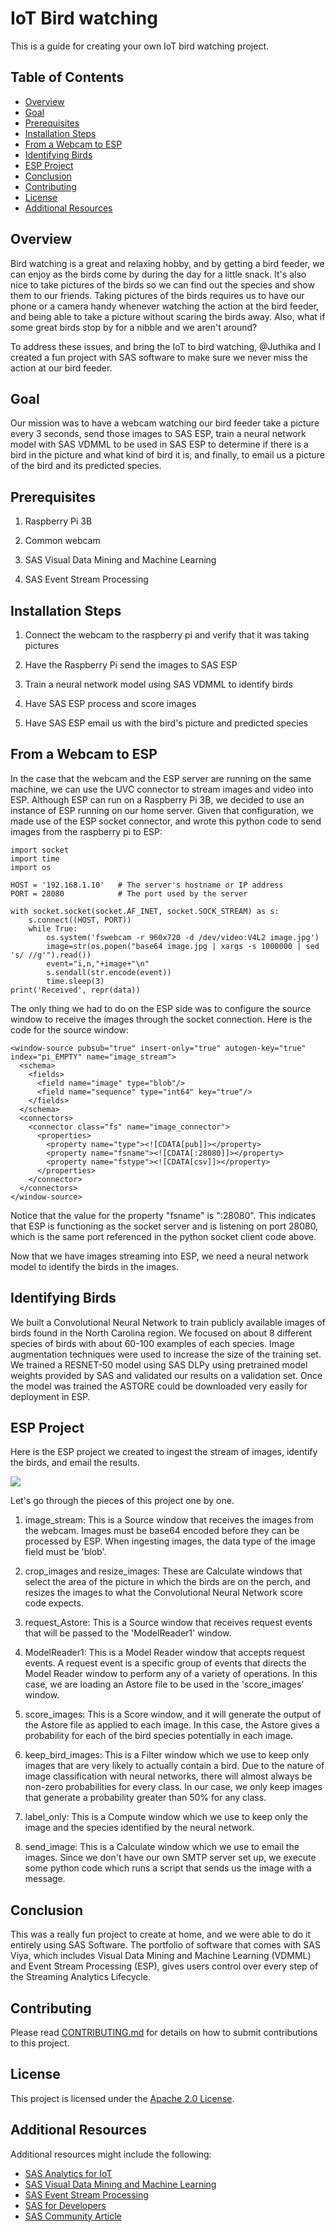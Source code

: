 # IoT Bird watching

This is a guide for creating your own IoT bird watching project.

## Table of Contents

* [Overview](#overview)
* [Goal](#goal)
* [Prerequisites](#prerequisites)
* [Installation Steps](#installation-steps)
* [From a Webcam to ESP](#from-a-webcam-to-esp)
* [Identifying Birds](#identifying-birds)
* [ESP Project](#esp-project)
* [Conclusion](#conclusion)
* [Contributing](#contributing)
* [License](#license)
* [Additional Resources](#additional-resources)

## Overview


Bird watching is a great and relaxing hobby, and by getting a bird feeder, we can enjoy as the birds come by during the day for a little snack. It's also nice to take pictures of the birds so we can find out the species and show them to our friends. Taking pictures of the birds requires us to have our phone or a camera handy whenever watching the action at the bird feeder, and being able to take a picture without scaring the birds away. Also, what if some great birds stop by for a nibble and we aren't around?



To address these issues, and bring the IoT to bird watching, @Juthika and I created a fun project with SAS software to make sure we never miss the action at our bird feeder.



## Goal


Our mission was to have a webcam watching our bird feeder take a picture every 3 seconds, send those images to SAS ESP, train a neural network model with SAS VDMML to be used in SAS ESP to determine if there is a bird in the picture and what kind of bird it is, and finally, to email us a picture of the bird and its predicted species.



## Prerequisites


1. Raspberry Pi 3B

2. Common webcam

3. SAS Visual Data Mining and Machine Learning

4. SAS Event Stream Processing



## Installation Steps


1. Connect the webcam to the raspberry pi and verify that it was taking pictures

2. Have the Raspberry Pi send the images to SAS ESP

3. Train a neural network model using SAS VDMML to identify birds

4. Have SAS ESP process and score images

5. Have SAS ESP email us with the bird's picture and predicted species



## From a Webcam to ESP


In the case that the webcam and the ESP server are running on the same machine, we can use the UVC connector to stream images and video into ESP. Although ESP can run on a Raspberry Pi 3B, we decided to use an instance of ESP running on our home server. Given that configuration, we made use of the ESP socket connector, and wrote this python code to send images from the raspberry pi to ESP:




```
import socket
import time
import os

HOST = '192.168.1.10'   # The server's hostname or IP address
PORT = 28080            # The port used by the server

with socket.socket(socket.AF_INET, socket.SOCK_STREAM) as s:
    s.connect((HOST, PORT))
    while True:
        os.system('fswebcam -r 960x720 -d /dev/video:V4L2 image.jpg')
        image=str(os.popen("base64 image.jpg | xargs -s 1000000 | sed 's/ //g'").read())
        event="i,n,"+image+"\n"
        s.sendall(str.encode(event))
        time.sleep(3)
print('Received', repr(data))
```

The only thing we had to do on the ESP side was to configure the source window to receive the images through the socket connection. Here is the code for the source window:


```
<window-source pubsub="true" insert-only="true" autogen-key="true" index="pi_EMPTY" name="image_stream">
  <schema>
    <fields>
      <field name="image" type="blob"/>
      <field name="sequence" type="int64" key="true"/>
    </fields>
  </schema>
  <connectors>
    <connector class="fs" name="image_connector">
      <properties>
        <property name="type"><![CDATA[pub]]></property>
        <property name="fsname"><![CDATA[:28080]]></property>
        <property name="fstype"><![CDATA[csv]]></property>
      </properties>
    </connector>
  </connectors>
</window-source>
```

Notice that the value for the property "fsname" is ":28080". This indicates that ESP is functioning as the socket server and is listening on port 28080, which is the same port referenced in the python socket client code above.



Now that we have images streaming into ESP, we need a neural network model to identify the birds in the images.



## Identifying Birds


We built a Convolutional Neural Network to train publicly available images of birds found in the North Carolina region. We focused on about 8 different species of birds with about 60-100 examples of each species. Image augmentation techniques were used to increase the size of the training set. We trained a RESNET-50 model using SAS DLPy using pretrained model weights provided by SAS and validated our results on a validation set. Once the model was trained the ASTORE could be downloaded very easily for deployment in ESP.

## ESP Project


Here is the ESP project we created to ingest the stream of images, identify the birds, and email the results.



![](./images/esp_birds.png)



Let's go through the pieces of this project one by one.



1. image_stream: This is a Source window that receives the images from the webcam. Images must be base64 encoded before they can be processed by ESP. When ingesting images, the data type of the image field must be 'blob'.



2. crop_images and resize_images: These are Calculate windows that select the area of the picture in which the birds are on the perch, and resizes the images to what the Convolutional Neural Network score code expects.



3. request_Astore: This is a Source window that receives request events that will be passed to the 'ModelReader1' window.



4. ModelReader1: This is a Model Reader window that accepts request events. A request event is a specific group of events that directs the Model Reader window to perform any of a variety of operations. In this case, we are loading an Astore file to be used in the 'score_images' window.



5. score_images: This is a Score window, and it will generate the output of the Astore file as applied to each image. In this case, the Astore gives a probability for each of the bird species potentially in each image.



6. keep_bird_images: This is a Filter window which we use to keep only images that are very likely to actually contain a bird. Due to the nature of image classification with neural networks, there will almost always be non-zero probabilities for every class. In our case, we only keep images that generate a probability greater than 50% for any class.



7. label_only: This is a Compute window which we use to keep only the image and the species identified by the neural network.



8. send_image: This is a Calculate window which we use to email the images. Since we don't have our own SMTP server set up, we execute some python code which runs a script that sends us the image with a message.



## Conclusion


This was a really fun project to create at home, and we were able to do it entirely using SAS Software. The portfolio of software that comes with SAS Viya, which includes Visual Data Mining and Machine Learning (VDMML) and Event Stream Processing (ESP), gives users control over every step of the Streaming Analytics Lifecycle.




## Contributing

Please read [CONTRIBUTING.md](CONTRIBUTING.md) for details on how to submit contributions to this project.

## License

This project is licensed under the [Apache 2.0 License](LICENSE.txt).

## Additional Resources

Additional resources might include the following:

* [SAS Analytics for IoT](https://www.sas.com/en_us/software/analytics-iot.html)
* [SAS Visual Data Mining and Machine Learning](https://www.sas.com/en_us/software/visual-data-mining-machine-learning.html)
* [SAS Event Stream Processing](https://www.sas.com/en_us/software/event-stream-processing.html)
* [SAS for Developers](https://developer.sas.com/home.html)
* [SAS Community Article](https://communities.sas.com/t5/Hacker-s-Hub-library/AIoT-Project-Bird-Watching-with-SAS/ta-p/716733)

